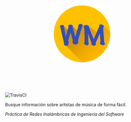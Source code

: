 <h1 align="center"> <br><br><img src="app/src/main/res/mipmap-xxxhdpi/ic_launcher.png" alt="WikiMusic Icon"> <br><br><br> </h1>

![TravisCI](https://travis-ci.org/melchor629/wikimusic.svg?branch=master)

Busque información sobre aritstas de música de forma fácil.

_Práctica de Redes Inalámbricas de Ingeniería del Software_
